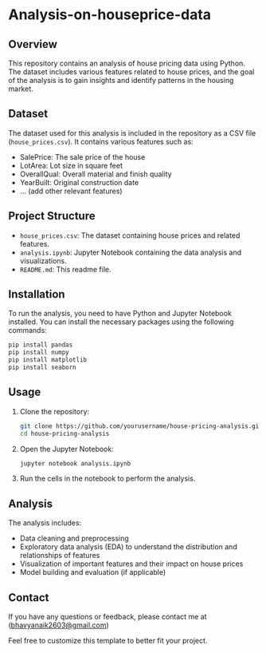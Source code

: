 # Analysis-on-houseprice-data



## Overview

This repository contains an analysis of house pricing data using Python. The dataset includes various features related to house prices, and the goal of the analysis is to gain insights and identify patterns in the housing market.

## Dataset

The dataset used for this analysis is included in the repository as a CSV file (`house_prices.csv`). It contains various features such as:

- SalePrice: The sale price of the house
- LotArea: Lot size in square feet
- OverallQual: Overall material and finish quality
- YearBuilt: Original construction date
- ... (add other relevant features)

## Project Structure

- `house_prices.csv`: The dataset containing house prices and related features.
- `analysis.ipynb`: Jupyter Notebook containing the data analysis and visualizations.
- `README.md`: This readme file.

## Installation

To run the analysis, you need to have Python and Jupyter Notebook installed. You can install the necessary packages using the following commands:

```bash
pip install pandas
pip install numpy
pip install matplotlib
pip install seaborn
```

## Usage

1. Clone the repository:
   ```bash
   git clone https://github.com/yourusername/house-pricing-analysis.git
   cd house-pricing-analysis
   ```

2. Open the Jupyter Notebook:
   ```bash
   jupyter notebook analysis.ipynb
   ```

3. Run the cells in the notebook to perform the analysis.

## Analysis

The analysis includes:

- Data cleaning and preprocessing
- Exploratory data analysis (EDA) to understand the distribution and relationships of features
- Visualization of important features and their impact on house prices
- Model building and evaluation (if applicable)

## Contact

If you have any questions or feedback, please contact me at (bhavyanaik2603@gmail.com)

Feel free to customize this template to better fit your project.
